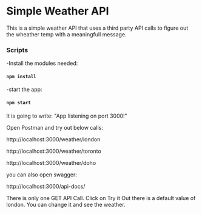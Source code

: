 # Simple Weather API 

This is a simple weather API that uses a third party API calls to figure out the wheather temp with a meaningfull message. 

### Scripts 

-Install the modules needed:

#### `npm install` 

-start the app:

#### `npm start` 
It is going to write: 
"App listening on port 3000!"

Open Postman and try out below calls: 

http://localhost:3000/weather/london

http://localhost:3000/weather/toronto

http://localhost:3000/weather/doho

 

you can also open swagger:

http://localhost:3000/api-docs/
 

There is only one GET API Call.
Click on Try it Out there is a default value of london. You can change it and see the weather.


